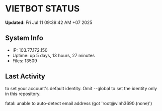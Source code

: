 # VIETBOT STATUS
**Updated**: Fri Jul 11 09:39:42 AM +07 2025

## System Info
- IP: 103.77.172.150
- Uptime: up 5 days, 13 hours, 27 minutes
- Files: 13509

## Last Activity

to set your account's default identity.
Omit --global to set the identity only in this repository.

fatal: unable to auto-detect email address (got 'root@vinh3690.(none)')
